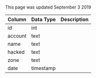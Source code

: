This page was updated September 3 2019

| Column  | Data Type | Description |
| ------- | --------- | ----------- |
| id      | int       |             |
| account | text      |             |
| name    | text      |             |
| hacked  | text      |             |
| zone    | text      |             |
| date    | timestamp |             |